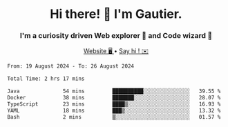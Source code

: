 <h1 align="center">Hi there! 👋 I'm Gautier.</h1>
<h3 align="center">I'm a curiosity driven Web explorer 🚀 and Code wizard 🧙</h3>

<p align="center">
  <a href="https://xisabla.github.io/">Website 🖥️ </a> •
  <a href="mailto:xisabla.dev@gmail.com">Say hi ! ✉️</a>
</p>

<!--START_SECTION:waka-->

```txt
From: 19 August 2024 - To: 26 August 2024

Total Time: 2 hrs 17 mins

Java              54 mins         ██████████░░░░░░░░░░░░░░░   39.55 %
Docker            38 mins         ███████░░░░░░░░░░░░░░░░░░   28.07 %
TypeScript        23 mins         ████▒░░░░░░░░░░░░░░░░░░░░   16.93 %
YAML              18 mins         ███▒░░░░░░░░░░░░░░░░░░░░░   13.32 %
Bash              2 mins          ▒░░░░░░░░░░░░░░░░░░░░░░░░   01.57 %
```

<!--END_SECTION:waka-->
